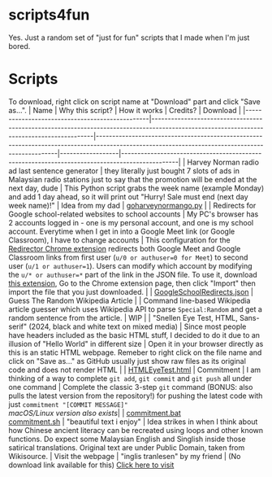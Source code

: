 # scripts4fun

Yes. Just a random set of "just for fun" scripts that I made when I'm just bored.

# Scripts

To download, right click on script name at "Download" part and click "Save as...".
| Name | Why this script? | How it works | Credits? | Download |
|------------------------------------------------|------------------------------------------------------------------------------------------------------------------------------------------|------------------------------------------------------------------------------------------------------------------------------------------------|------------------|-----------------------------------------------------------------------------------------------|
| Harvey Norman radio ad last sentence generator | they literally just bought 7 slots of ads in Malaysian radio stations just to say that the promotion will be ended at the next day, dude | This Python script grabs the week name (example Monday) and add 1 day ahead, so it will print out "Hurry! Sale must end (next day week name)!" | Idea from my dad | [goharveynormango.py](https://github.com/weareblahs/scripts4fun/raw/main/goharveynormango.py) |
| Redirects for Google school-related websites to school accounts | My PC's browser has 2 accounts logged in - one is my personal account, and one is my school account. Everytime when I get in into a Google Meet link (or Google Classroom), I have to change accounts | This configuration for the [Redirector Chrome extension](https://chrome.google.com/webstore/detail/redirector/ocgpenflpmgnfapjedencafcfakcekcd) redirects both Google Meet and Google Classroom links from first user (`u/0 or authuser=0 for Meet`) to second user (`u/1 or authuser=1`). Users can modify which account by modifying the `u/* or authuser=*` part of the link in the JSON file. To use it, download [this extension](https://chrome.google.com/webstore/detail/redirector/ocgpenflpmgnfapjedencafcfakcekcd), Go to the Chrome extension page, then click "Import" then import the file that you just downloaded. | | [GoogleSchoolRedirects.json](https://github.com/weareblahs/scripts4fun/raw/main/GoogleSchoolRedirects.json)
| Guess The Random Wikipedia Article | | Command line-based Wikipedia article guesser which uses Wikipedia API to parse `Special:Random` and get a random sentence from the article. | WIP |
| "Snellen Eye Test, HTML, Sans-serif" (2024, black and white text on mixed media) | Since most people have headers included as the basic HTML stuff, I decided to do it due to an illusion of "Hello World" in different size | Open it in your browser directly as this is an static HTML webpage. Remeber to right click on the file name and click on "Save as..." as GitHub usually just show raw files as its original code and does not render HTML | | [HTMLEyeTest.html](https://github.com/weareblahs/scripts4fun/raw/main/HTMLEyeTest.html)
| Commitment | I am thinking of a way to complete `git add`, `git commit` and `git push` all under one command | Complete the classic 3-step `git` command (BONUS: also pulls the latest version from the repository!) for pushing the latest code with just `commitment "[COMMIT MESSAGE]"` <br> _macOS/Linux version also exists_| | [commitment.bat](https://github.com/weareblahs/scripts4fun/raw/main/commitment.bat)<br>[commitment.sh](https://github.com/weareblahs/scripts4fun/raw/main/commitment.sh)
| "beautiful text i enjoy" | Idea strikes in when I think about how Chinese ancient literacy can be recreated using loops and other known functions. Do expect some Malaysian English and Singlish inside those satirical translations. Original text are under Public Domain, taken from Wikisource. | Visit the webpage | "inglis tranlesen" by my friend | (No download link available for this) [Click here to visit](https://weareblahs.github.io/scripts4fun/beautifultextienjoy)
